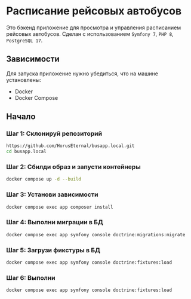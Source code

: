 # Расписание рейсовых автобусов

Это бэкенд приложение для просмотра и управления расписанием рейсовых автобусов. Сделан с использованием `Symfony 7`, `PHP 8`, `PostgreSQL 17`.

## Зависимости

Для запуска приложение нужно убедиться, что на машине установлены:

- Docker
- Docker Compose

## Начало

### Шаг 1: Склонируй репозиторий

```bash
https://github.com/HorusEternal/busapp.local.git
cd busapp.local
```

### Шаг 2: Сбилди образ и запусти контейнеры

```bash
docker compose up -d --build
```

### Шаг 3: Установи зависимости

```bash
docker compose exec app composer install
```

### Шаг 4: Выполни миграции в БД

```bash
docker compose exec app symfony console doctrine:migrations:migrate
```

### Шаг 5: Загрузи фикстуры в БД

```bash
docker compose exec app symfony console doctrine:fixtures:load
```

### Шаг 6: Выполни 


```bash
docker compose exec app symfony console doctrine:fixtures:load
```
